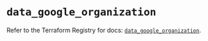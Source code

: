# `data_google_organization`

Refer to the Terraform Registry for docs: [`data_google_organization`](https://registry.terraform.io/providers/hashicorp/google-beta/6.37.0/docs/data-sources/google_organization).
